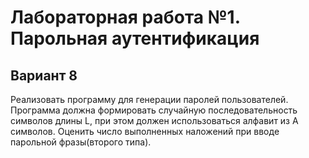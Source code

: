 # Лабораторная работа №1. Парольная аутентификация

## Вариант 8

Реализовать программу для генерации паролей пользователей. Программа должна формировать случайную последовательность
символов длины L, при этом должен использоваться алфавит из A символов. Оценить число выполненных наложений при вводе
парольной фразы(второго типа).
